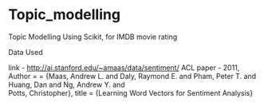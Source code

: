 # Topic_modelling
Topic Modelling Using Scikit, for IMDB movie rating

Data Used

link - http://ai.stanford.edu/~amaas/data/sentiment/
ACL paper - 2011, 
Author = = {Maas, Andrew L.  and  Daly, Raymond E.  and  Pham, Peter T.  and  Huang, Dan  and  Ng, Andrew Y.  and    
            Potts, Christopher},
title     = {Learning Word Vectors for Sentiment Analysis}
